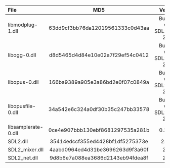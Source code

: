 | File                |               MD5                |            Version            |
|:--------------------|:--------------------------------:|:-----------------------------:|
| libmodplug-1.dll    | 63dd9cf3bb76da12019561333c0d43aa | Bundled with SDL2_mixer 2.6.3 |
| libogg-0.dll        | d8d5465d4d84e10e02a7f29ef54c0412 | Bundled with SDL2_mixer 2.6.3 |
| libopus-0.dll       | 166ba9389a905e3a86bd2e0f07c0849a | Bundled with SDL2_mixer 2.6.3 |
| libopusfile-0.dll   | 34a542e6c324a0df30b35c247bb33578 | Bundled with SDL2_mixer 2.6.3 |
| libsamplerate-0.dll | 0ce4e907bbb130ebf8681297535a281b |            0.1.9-2            |
| SDL2.dll            | 35414edccf355ed4428bf1df5275373e |            2.26.3             |
| SDL2_mixer.dll      | 4aabd0964ed4d31be3696263d9f3a60f |             2.6.3             |
| SDL2_net.dll        | 9d8b6e7a088ea3686d2143eb94fdea8f |             2.2.0             |
